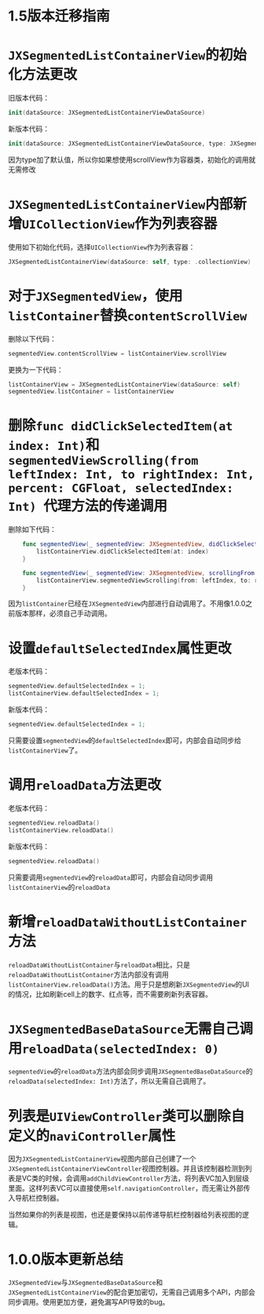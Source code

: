 # 1.5版本迁移指南

# `JXSegmentedListContainerView`的初始化方法更改

旧版本代码：
```Swift
init(dataSource: JXSegmentedListContainerViewDataSource)
```
新版本代码：
```Swift
init(dataSource: JXSegmentedListContainerViewDataSource, type: JXSegmentedListContainerType = .scrollView)
```
因为type加了默认值，所以你如果想使用scrollView作为容器类，初始化的调用就无需修改

# `JXSegmentedListContainerView`内部新增`UICollectionView`作为列表容器

使用如下初始化代码，选择`UICollectionView`作为列表容器：
```Swift
JXSegmentedListContainerView(dataSource: self, type: .collectionView)
```

# 对于`JXSegmentedView`，使用`listContainer`替换`contentScrollView`

删除以下代码：
```Swift
segmentedView.contentScrollView = listContainerView.scrollView
```
更换为一下代码：
```Swift
listContainerView = JXSegmentedListContainerView(dataSource: self)
segmentedView.listContainer = listContainerView
```

# 删除`func didClickSelectedItem(at index: Int)`和`segmentedViewScrolling(from leftIndex: Int, to rightIndex: Int, percent: CGFloat, selectedIndex: Int) `代理方法的传递调用

删除如下代码：
```Swift
    func segmentedView(_ segmentedView: JXSegmentedView, didClickSelectedItemAt index: Int) {
        listContainerView.didClickSelectedItem(at: index)
    }

    func segmentedView(_ segmentedView: JXSegmentedView, scrollingFrom leftIndex: Int, to rightIndex: Int, percent: CGFloat) {
        listContainerView.segmentedViewScrolling(from: leftIndex, to: rightIndex, percent: percent, selectedIndex: segmentedView.selectedIndex)
    }
```

因为`listContainer`已经在`JXSegmentedView`内部进行自动调用了。不用像1.0.0之前版本那样，必须自己手动调用。

# 设置`defaultSelectedIndex`属性更改

老版本代码：
```Swift
segmentedView.defaultSelectedIndex = 1;
listContainerView.defaultSelectedIndex = 1;
```

新版本代码：
```Swift
segmentedView.defaultSelectedIndex = 1;
```

只需要设置`segmentedView`的`defaultSelectedIndex`即可，内部会自动同步给`listContainerView`了。

# 调用`reloadData`方法更改
老版本代码：
```Swift
segmentedView.reloadData()
listContainerView.reloadData()
```

新版本代码：
```Swift
segmentedView.reloadData()
```

只需要调用`segmentedView`的`reloadData`即可，内部会自动同步调用`listContainerView`的`reloadData`

# 新增`reloadDataWithoutListContainer`方法

`reloadDataWithoutListContainer`与`reloadData`相比，只是`reloadDataWithoutListContainer`方法内部没有调用`listContainerView.reloadData()`方法。用于只是想刷新`JXSegmentedView`的UI的情况，比如刷新cell上的数字、红点等，而不需要刷新列表容器。

# `JXSegmentedBaseDataSource`无需自己调用`reloadData(selectedIndex: 0)`

`segmentedView`的`reloadData`方法内部会同步调用`JXSegmentedBaseDataSource`的`reloadData(selectedIndex: Int)`方法了，所以无需自己调用了。

# 列表是`UIViewController`类可以删除自定义的`naviController`属性

因为`JXSegmentedListContainerView`视图内部自己创建了一个`JXSegmentedListContainerViewController`视图控制器。并且该控制器检测到列表是VC类的时候，会调用`addChildViewController`方法，将列表VC加入到层级里面。这样列表VC可以直接使用`self.navigationController`，而无需让外部传入导航栏控制器。

当然如果你的列表是视图，也还是要保持以前传递导航栏控制器给列表视图的逻辑。


# 1.0.0版本更新总结

`JXSegmentedView`与`JXSegmentedBaseDataSource`和`JXSegmentedListContainerView`的配合更加密切，无需自己调用多个API，内部会同步调用。使用更加方便，避免漏写API导致的bug。





